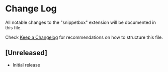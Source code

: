 # Change Log

All notable changes to the "snippetbox" extension will be documented in this file.

Check [Keep a Changelog](http://keepachangelog.com/) for recommendations on how to structure this file.

## [Unreleased]

- Initial release